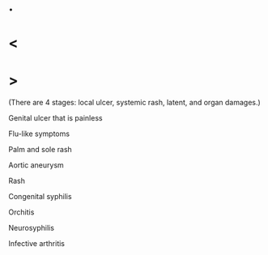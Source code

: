 # .

# <

# >

(There are 4 stages: local ulcer, systemic rash, latent, and organ damages.)

Genital ulcer that is painless

Flu-like symptoms

Palm and sole rash

Aortic aneurysm

Rash

Congenital syphilis

Orchitis

Neurosyphilis

Infective arthritis
